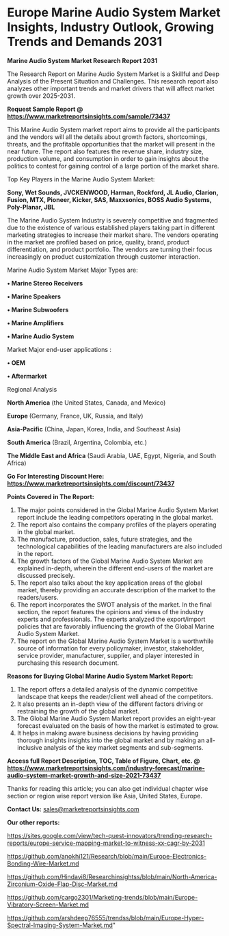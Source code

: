 # Europe Marine Audio System Market Insights, Industry Outlook, Growing Trends and Demands 2031

<strong>Marine Audio System Market Research Report 2031</strong>

The Research Report on Marine Audio System Market is a Skillful and Deep Analysis of the Present Situation and Challenges. This research report also analyzes other important trends and market drivers that will affect market growth over 2025-2031.

<strong>Request Sample Report @ <a href=https://www.marketreportsinsights.com/sample/73437>https://www.marketreportsinsights.com/sample/73437</a></strong>

This Marine Audio System market report aims to provide all the participants and the vendors will all the details about growth factors, shortcomings, threats, and the profitable opportunities that the market will present in the near future. The report also features the revenue share, industry size, production volume, and consumption in order to gain insights about the politics to contest for gaining control of a large portion of the market share.

Top Key Players in the Marine Audio System Market:

<strong>Sony, Wet Sounds, JVCKENWOOD, Harman, Rockford, JL Audio, Clarion, Fusion, MTX, Pioneer, Kicker, SAS, Maxxsonics, BOSS Audio Systems, Poly-Planar, JBL</strong>

The Marine Audio System Industry is severely competitive and fragmented due to the existence of various established players taking part in different marketing strategies to increase their market share. The vendors operating in the market are profiled based on price, quality, brand, product differentiation, and product portfolio. The vendors are turning their focus increasingly on product customization through customer interaction.

Marine Audio System Market Major Types are:

<strong>• Marine Stereo Receivers

• Marine Speakers

• Marine Subwoofers

• Marine Amplifiers

• Marine Audio System</strong>

Market Major end-user applications :

<strong>• OEM

• Aftermarket</strong>

Regional Analysis

</u><strong><b>North America</b></strong> (the United States, Canada, and Mexico)

<strong><b>Europe </b></strong>(Germany, France, UK, Russia, and Italy)

<strong><b>Asia-Pacific</b></strong> (China, Japan, Korea, India, and Southeast Asia)

<strong><b>South America</b></strong> (Brazil, Argentina, Colombia, etc.)

<strong><b>The Middle East and Africa</b></strong> (Saudi Arabia, UAE, Egypt, Nigeria, and South Africa)

<strong>Go For Interesting Discount Here: <a href=https://www.marketreportsinsights.com/discount/73437>https://www.marketreportsinsights.com/discount/73437</a></strong>

<strong>Points Covered in The Report:</strong>
<ol>
  <li>The major points considered in the Global Marine Audio System Market report include the leading competitors operating in the global market.</li>
  <li>The report also contains the company profiles of the players operating in the global market.</li>
  <li>The manufacture, production, sales, future strategies, and the technological capabilities of the leading manufacturers are also included in the report.</li>
  <li>The growth factors of the Global Marine Audio System Market are explained in-depth, wherein the different end-users of the market are discussed precisely.</li>
  <li>The report also talks about the key application areas of the global market, thereby providing an accurate description of the market to the readers/users.</li>
  <li>The report incorporates the SWOT analysis of the market. In the final section, the report features the opinions and views of the industry experts and professionals. The experts analyzed the export/import policies that are favorably influencing the growth of the Global Marine Audio System Market.</li>
  <li>The report on the Global Marine Audio System Market is a worthwhile source of information for every policymaker, investor, stakeholder, service provider, manufacturer, supplier, and player interested in purchasing this research document.</li>
</ol>
<strong>Reasons for Buying Global Marine Audio System Market Report:</strong>

<ol>
  <li>The report offers a detailed analysis of the dynamic competitive landscape that keeps the reader/client well ahead of the competitors.</li>
  <li>It also presents an in-depth view of the different factors driving or restraining the growth of the global market.</li>
  <li>The Global Marine Audio System Market report provides an eight-year forecast evaluated on the basis of how the market is estimated to grow.</li>
  <li>It helps in making aware business decisions by having providing thorough insights insights into the global market and by making an all-inclusive analysis of the key market segments and sub-segments.</li>
</ol>
<strong>Access full Report Description, TOC, Table of Figure, Chart, etc. @ <a href=https://www.marketreportsinsights.com/industry-forecast/marine-audio-system-market-growth-and-size-2021-73437>https://www.marketreportsinsights.com/industry-forecast/marine-audio-system-market-growth-and-size-2021-73437</a></strong>


Thanks for reading this article; you can also get individual chapter wise section or region wise report version like Asia, United States, Europe.

<strong>Contact Us:</strong>
sales@marketreportsinsights.com

<strong>Our other reports:</strong>

<a href=https://sites.google.com/view/tech-quest-innovators/trending-research-reports/europe-service-mapping-market-to-witness-xx-cagr-by-2031>https://sites.google.com/view/tech-quest-innovators/trending-research-reports/europe-service-mapping-market-to-witness-xx-cagr-by-2031</a>

<a href=https://github.com/anokhi121/Research/blob/main/Europe-Electronics-Bonding-Wire-Market.md>https://github.com/anokhi121/Research/blob/main/Europe-Electronics-Bonding-Wire-Market.md</a>

<a href=https://github.com/Hindavi8/Researchinsightss/blob/main/North-America-Zirconium-Oxide-Flap-Disc-Market.md>https://github.com/Hindavi8/Researchinsightss/blob/main/North-America-Zirconium-Oxide-Flap-Disc-Market.md</a>

<a href=https://github.com/cargo2301/Marketing-trends/blob/main/Europe-Vibratory-Screen-Market.md>https://github.com/cargo2301/Marketing-trends/blob/main/Europe-Vibratory-Screen-Market.md</a>

<a href=https://github.com/arshdeep76555/trendss/blob/main/Europe-Hyper-Spectral-Imaging-System-Market.md>https://github.com/arshdeep76555/trendss/blob/main/Europe-Hyper-Spectral-Imaging-System-Market.md</a>"
